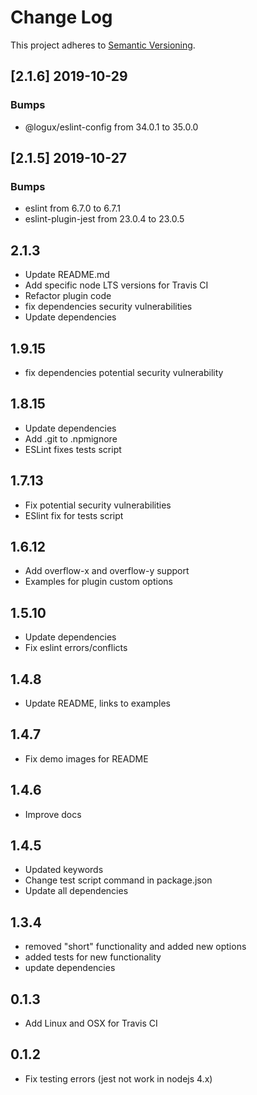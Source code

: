 # Change Log

This project adheres to [Semantic Versioning](http://semver.org/).

## [2.1.6] 2019-10-29

### Bumps
  - @logux/eslint-config from 34.0.1 to 35.0.0

## [2.1.5] 2019-10-27

### Bumps

  - eslint from 6.7.0 to 6.7.1
  - eslint-plugin-jest from 23.0.4 to 23.0.5

## 2.1.3

- Update README.md
- Add specific node LTS versions for Travis CI
- Refactor plugin code
- fix dependencies security vulnerabilities
- Update dependencies

## 1.9.15

- fix dependencies potential security vulnerability

## 1.8.15

- Update dependencies
- Add .git to .npmignore
- ESLint fixes tests script

## 1.7.13

- Fix potential security vulnerabilities
- ESlint fix for tests script

## 1.6.12

- Add overflow-x and overflow-y support
- Examples for plugin custom options

## 1.5.10

- Update dependencies
- Fix eslint errors/conflicts

## 1.4.8

- Update README, links to examples

## 1.4.7

- Fix demo images for README

## 1.4.6

- Improve docs

## 1.4.5

- Updated keywords
- Change test script command in package.json
- Update all dependencies

## 1.3.4

- removed "short" functionality and added new options
- added tests for new functionality
- update dependencies

## 0.1.3

- Add Linux and OSX for Travis CI

## 0.1.2

- Fix testing errors (jest not work in nodejs 4.x)
